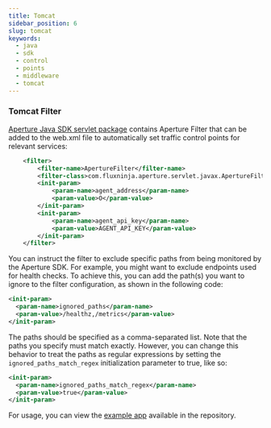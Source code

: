 ```yaml
---
title: Tomcat
sidebar_position: 6
slug: tomcat
keywords:
  - java
  - sdk
  - control
  - points
  - middleware
  - tomcat
---
```


### Tomcat Filter

[Aperture Java SDK servlet package](https://search.maven.org/artifact/com.fluxninja.aperture/aperture-java-servlet)
contains Aperture Filter that can be added to the web.xml file to automatically
set traffic control points for relevant services:

```xml
    <filter>
        <filter-name>ApertureFilter</filter-name>
        <filter-class>com.fluxninja.aperture.servlet.javax.ApertureFilter</filter-class>
        <init-param>
            <param-name>agent_address</param-name>
            <param-value>O</param-value>
        </init-param>
        <init-param>
            <param-name>agent_api_key</param-name>
            <param-value>AGENT_API_KEY</param-value>
        </init-param>
    </filter>
```

You can instruct the filter to exclude specific paths from being monitored by
the Aperture SDK. For example, you might want to exclude endpoints used for
health checks. To achieve this, you can add the path(s) you want to ignore to
the filter configuration, as shown in the following code:

```xml
<init-param>
  <param-name>ignored_paths</param-name>
  <param-value>/healthz,/metrics</param-value>
</init-param>
```

The paths should be specified as a comma-separated list. Note that the paths you
specify must match exactly. However, you can change this behavior to treat the
paths as regular expressions by setting the `ignored_paths_match_regex`
initialization parameter to true, like so:

```xml
<init-param>
  <param-name>ignored_paths_match_regex</param-name>
  <param-value>true</param-value>
</init-param>
```

For usage, you can view the [example app][tomcat-example] available in the
repository.

[tomcat-example]:
  https://github.com/fluxninja/aperture-java/blob/releases/aperture-java/v2.1.0/examples/tomcat-example/src/main/java/com/fluxninja/example/filter/ApertureFeatureFilter.java
